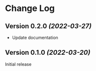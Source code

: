 Change Log
==========

Version 0.2.0 *(2022-03-27)*
----------------------------

* Update documentation

Version 0.1.0 *(2022-03-20)*
----------------------------
Initial release